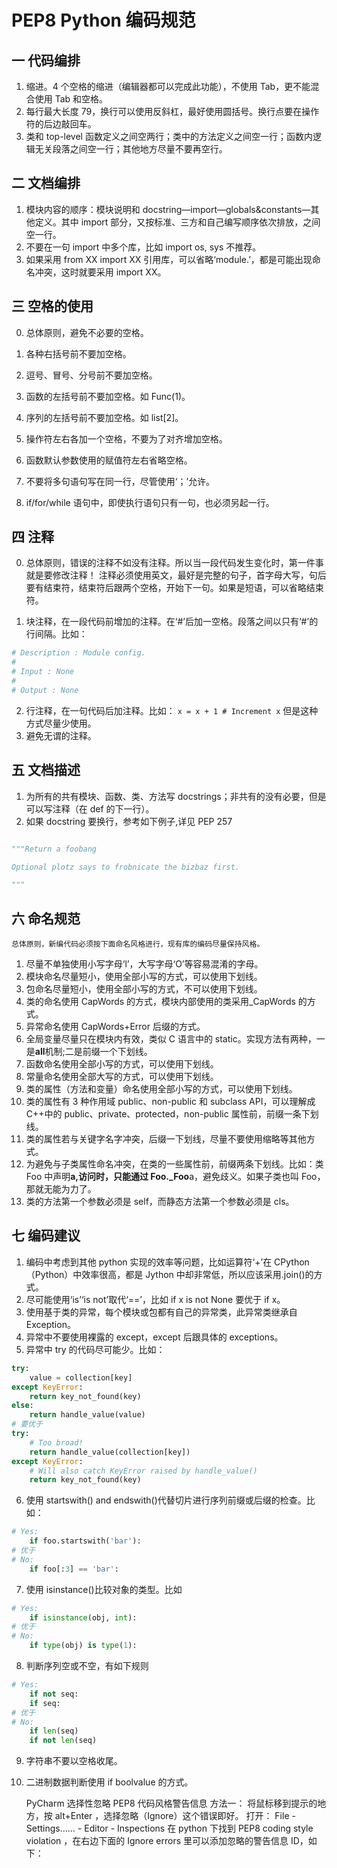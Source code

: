 # PEP8 Python 编码规范

## 一 代码编排

1. 缩进。4 个空格的缩进（编辑器都可以完成此功能），不使用 Tab，更不能混合使用 Tab 和空格。
2. 每行最大长度 79，换行可以使用反斜杠，最好使用圆括号。换行点要在操作符的后边敲回车。
3. 类和 top-level 函数定义之间空两行；类中的方法定义之间空一行；函数内逻辑无关段落之间空一行；其他地方尽量不要再空行。

## 二 文档编排

1. 模块内容的顺序：模块说明和 docstring—import—globals&constants—其他定义。其中 import 部分，又按标准、三方和自己编写顺序依次排放，之间空一行。
2. 不要在一句 import 中多个库，比如 import os, sys 不推荐。
3. 如果采用 from XX import XX 引用库，可以省略‘module.’，都是可能出现命名冲突，这时就要采用 import XX。

## 三 空格的使用

0. 总体原则，避免不必要的空格。

1. 各种右括号前不要加空格。
2. 逗号、冒号、分号前不要加空格。
3. 函数的左括号前不要加空格。如 Func(1)。
4. 序列的左括号前不要加空格。如 list[2]。
5. 操作符左右各加一个空格，不要为了对齐增加空格。
6. 函数默认参数使用的赋值符左右省略空格。
7. 不要将多句语句写在同一行，尽管使用‘；’允许。
8. if/for/while 语句中，即使执行语句只有一句，也必须另起一行。

## 四 注释

0. 总体原则，错误的注释不如没有注释。所以当一段代码发生变化时，第一件事就是要修改注释！
   注释必须使用英文，最好是完整的句子，首字母大写，句后要有结束符，结束符后跟两个空格，开始下一句。如果是短语，可以省略结束符。

1. 块注释，在一段代码前增加的注释。在‘#’后加一空格。段落之间以只有‘#’的行间隔。比如：

```python
# Description : Module config.
#
# Input : None
#
# Output : None
```

2. 行注释，在一句代码后加注释。比如：
   `x = x + 1 # Increment x`
   但是这种方式尽量少使用。
3. 避免无谓的注释。

## 五 文档描述

1. 为所有的共有模块、函数、类、方法写 docstrings；非共有的没有必要，但是可以写注释（在 def 的下一行）。
2. 如果 docstring 要换行，参考如下例子,详见 PEP 257

```python

"""Return a foobang

Optional plotz says to frobnicate the bizbaz first.

"""
```

## 六 命名规范

    总体原则，新编代码必须按下面命名风格进行，现有库的编码尽量保持风格。

1. 尽量不单独使用小写字母‘l’，大写字母‘O’等容易混淆的字母。
2. 模块命名尽量短小，使用全部小写的方式，可以使用下划线。
3. 包命名尽量短小，使用全部小写的方式，不可以使用下划线。
4. 类的命名使用 CapWords 的方式，模块内部使用的类采用\_CapWords 的方式。
5. 异常命名使用 CapWords+Error 后缀的方式。
6. 全局变量尽量只在模块内有效，类似 C 语言中的 static。实现方法有两种，一是**all**机制;二是前缀一个下划线。
7. 函数命名使用全部小写的方式，可以使用下划线。
8. 常量命名使用全部大写的方式，可以使用下划线。
9. 类的属性（方法和变量）命名使用全部小写的方式，可以使用下划线。
10. 类的属性有 3 种作用域 public、non-public 和 subclass API，可以理解成 C++中的 public、private、protected，non-public 属性前，前缀一条下划线。
11. 类的属性若与关键字名字冲突，后缀一下划线，尽量不要使用缩略等其他方式。
12. 为避免与子类属性命名冲突，在类的一些属性前，前缀两条下划线。比如：类 Foo 中声明**a,访问时，只能通过 Foo.\_Foo**a，避免歧义。如果子类也叫 Foo，那就无能为力了。
13. 类的方法第一个参数必须是 self，而静态方法第一个参数必须是 cls。

## 七 编码建议

1. 编码中考虑到其他 python 实现的效率等问题，比如运算符‘+’在 CPython（Python）中效率很高，都是 Jython 中却非常低，所以应该采用.join()的方式。
2. 尽可能使用‘is’‘is not’取代‘==’，比如 if x is not None 要优于 if x。
3. 使用基于类的异常，每个模块或包都有自己的异常类，此异常类继承自 Exception。
4. 异常中不要使用裸露的 except，except 后跟具体的 exceptions。
5. 异常中 try 的代码尽可能少。比如：

```python
try:
    value = collection[key]
except KeyError:
    return key_not_found(key)
else:
    return handle_value(value)
# 要优于
try:
    # Too broad!
    return handle_value(collection[key])
except KeyError:
    # Will also catch KeyError raised by handle_value()
    return key_not_found(key)
```

6. 使用 startswith() and endswith()代替切片进行序列前缀或后缀的检查。比如：

```python
# Yes:
    if foo.startswith('bar'):
# 优于
# No:
    if foo[:3] == 'bar':
```

7. 使用 isinstance()比较对象的类型。比如

```python
# Yes:
    if isinstance(obj, int):
# 优于
# No:
    if type(obj) is type(1):
```

8. 判断序列空或不空，有如下规则

```python
# Yes:
    if not seq:
    if seq:
# 优于
# No:
    if len(seq)
    if not len(seq)
```

9. 字符串不要以空格收尾。
10. 二进制数据判断使用 if boolvalue 的方式。

    PyCharm 选择性忽略 PEP8 代码风格警告信息
    方法一：
    将鼠标移到提示的地方，按 alt+Enter ，选择忽略（Ignore）这个错误即好。
    打开： File - Settings…… - Editor - Inspections
    在 python 下找到 PEP8 coding style violation ，在右边下面的 Ignore errors 里可以添加忽略的警告信息 ID，如下：
